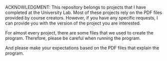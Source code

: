 ACKNOWLEDGMENT:
This repository belongs to projects that I have completed at the University Lab. Most of these projects rely on the PDF files provided by course creators. However, if you have any specific requests, I can provide you with the version of the project you are interested.


For almost every project, there are some files that we used to create the program. Therefore, please be careful when running the program.

And please make your expectations based on the PDF files that explain the program.





